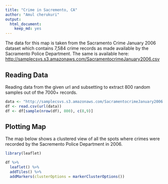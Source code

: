```yaml
---
title: "Crime in Sacremento, CA"
author: "Amul cherukuri"
output: 
  html_document: 
    keep_md: yes
---
```


The data for this map is taken from the Sacramento Crime January 2006 dataset which contains 7,584 crime records as made available by the Sacramento Police Department. The same is available here: http://samplecsvs.s3.amazonaws.com/SacramentocrimeJanuary2006.csv 

## Reading Data

Reading data from the given url and subsetting to extract 800 random samples out of the 7000+ records.  


```r
data <- "http://samplecsvs.s3.amazonaws.com/SacramentocrimeJanuary2006.csv"
df <- read.csv(url(data))
df <- df[sample(nrow(df), 800), c(8,9)]
```
 

## Plotting Map

The map below shows a clustered view of all the spots where crimes were recorded by the Sacremento Police Department in 2006. 


```r
library(leaflet)

df %>%
  leaflet() %>%
  addTiles() %>%
  addMarkers(clusterOptions = markerClusterOptions())
```

<!--html_preserve--><div id="htmlwidget-59d7c5ceec1f43cb1c5f" style="width:672px;height:480px;" class="leaflet html-widget"></div>
<script type="application/json" data-for="htmlwidget-59d7c5ceec1f43cb1c5f">{"x":{"options":{"crs":{"crsClass":"L.CRS.EPSG3857","code":null,"proj4def":null,"projectedBounds":null,"options":{}}},"calls":[{"method":"addTiles","args":["//{s}.tile.openstreetmap.org/{z}/{x}/{y}.png",null,null,{"minZoom":0,"maxZoom":18,"tileSize":256,"subdomains":"abc","errorTileUrl":"","tms":false,"noWrap":false,"zoomOffset":0,"zoomReverse":false,"opacity":1,"zIndex":1,"detectRetina":false,"attribution":"&copy; <a href=\"http://openstreetmap.org\">OpenStreetMap<\/a> contributors, <a href=\"http://creativecommons.org/licenses/by-sa/2.0/\">CC-BY-SA<\/a>"}]},{"method":"addMarkers","args":[[38.61980119,38.63589608,38.57138272,38.5791674,38.61292566,38.48148781,38.64645661,38.61361383,38.49838615,38.48326162,38.55402191,38.61332659,38.49515388,38.56170554,38.60301561,38.56979971,38.44111939,38.52943634,38.62229136,38.57717555,38.61959855,38.52835927,38.57950174,38.59674646,38.64268168,38.52048468,38.56940229,38.52394358,38.59902063,38.5535955,38.55200185,38.46956286,38.61661868,38.61273956,38.58295257,38.62645306,38.47895451,38.58000574,38.55949214,38.52270247,38.47215453,38.50749407,38.64688728,38.48230213,38.45879792,38.51538948,38.51928736,38.620284,38.50304384,38.56446191,38.56722108,38.48714497,38.61084673,38.46118894,38.62596616,38.52493531,38.57201606,38.6359308,38.54270763,38.57944539,38.48155327,38.64016562,38.64316291,38.45718227,38.62816341,38.57626112,38.60910072,38.61632706,38.6017616,38.58506592,38.63004757,38.66845937,38.54031312,38.47245642,38.46971274,38.60034763,38.54139021,38.5676925,38.52792486,38.52488785,38.65733301,38.61840634,38.65847399,38.50643521,38.61663853,38.52904451,38.54677899,38.59340867,38.49570962,38.49256682,38.60728719,38.49556817,38.63973826,38.6383446,38.60918188,38.48500037,38.57129023,38.55239225,38.59367176,38.61357719,38.57170184,38.57368379,38.66321971,38.58370044,38.53436161,38.52904451,38.48784967,38.55128541,38.55136324,38.56159185,38.5296347,38.61728024,38.57858559,38.60154457,38.51798405,38.47943831,38.50709227,38.61949324,38.51229152,38.5857662,38.50567194,38.60558911,38.55735109,38.48340799,38.54097213,38.61181758,38.48934244,38.58033768,38.54005859,38.61124309,38.47581524,38.52042714,38.60154457,38.47849643,38.58243993,38.52983357,38.47759732,38.57110778,38.60350711,38.55614777,38.54120381,38.64404243,38.5566387,38.53159017,38.57161193,38.4814126,38.62968232,38.4797218,38.52983357,38.58602101,38.49575914,38.54021553,38.6308389,38.55542922,38.503518,38.58164544,38.55317669,38.53223561,38.43809806,38.62592964,38.61149042,38.47616031,38.63153005,38.57428724,38.53954773,38.57804836,38.52472132,38.61931721,38.47115382,38.52875394,38.57996901,38.57006806,38.55895752,38.49870196,38.64603297,38.66946015,38.57938174,38.53736799,38.65121663,38.62218315,38.62444324,38.63715334,38.62675838,38.61200165,38.58138778,38.62987269,38.58184562,38.47706899,38.55941392,38.48230213,38.53945518,38.61124309,38.47501232,38.49696125,38.49407763,38.61676738,38.4993693,38.61112661,38.61317525,38.52496323,38.56435251,38.63015516,38.47390737,38.62034607,38.63228581,38.52758492,38.56321928,38.61273956,38.53699185,38.51637084,38.55123169,38.51698361,38.60764526,38.50638208,38.54675579,38.54569404,38.56812665,38.61955775,38.61465862,38.4909248,38.56816494,38.50591483,38.61357608,38.51755951,38.50757216,38.62607633,38.484472,38.60311006,38.52903959,38.53538583,38.47403927,38.56713032,38.51053004,38.48149132,38.57993959,38.61872505,38.54804158,38.54434994,38.55451604,38.58207989,38.54106323,38.61533547,38.57209021,38.53952458,38.47774495,38.62884519,38.57307276,38.53345635,38.51585237,38.58933294,38.59053897,38.48151147,38.5149777,38.48230213,38.44026684,38.55614777,38.5856961,38.57499264,38.58165678,38.60873292,38.60154457,38.44947376,38.58102199,38.55451804,38.49297696,38.50098733,38.61200165,38.55783227,38.54058014,38.63822005,38.54679037,38.60973497,38.59891162,38.62147929,38.61955018,38.65369344,38.49576768,38.5755613,38.49350199,38.56266375,38.62776114,38.60134944,38.62824591,38.54700614,38.54169721,38.49705171,38.52627076,38.54222569,38.58573502,38.49397262,38.52943634,38.50337906,38.53555587,38.55728421,38.61542969,38.55132811,38.4643369,38.64009771,38.53580637,38.57500761,38.52201739,38.54454369,38.6231314,38.65877823,38.48934244,38.63862878,38.56623766,38.61035378,38.48740644,38.49601155,38.47433721,38.47279606,38.5077414,38.45744833,38.47431447,38.64150838,38.52891214,38.53364422,38.61138598,38.53190811,38.5857662,38.54259307,38.51270679,38.55720151,38.53171831,38.51055016,38.47925635,38.53587459,38.55699686,38.63482334,38.51651763,38.58079457,38.46874129,38.5392541,38.47199917,38.67689767,38.54913129,38.62741952,38.52718667,38.52196274,38.56124982,38.55292689,38.61214382,38.6101634,38.63592424,38.48149132,38.53569785,38.62197217,38.56055493,38.61868967,38.6017616,38.55027304,38.57818313,38.55564283,38.55443686,38.58464151,38.53092764,38.63293804,38.62663415,38.56803077,38.55642737,38.54826969,38.6270814,38.47324689,38.45886451,38.53632427,38.6131004,38.62852162,38.47087617,38.61112011,38.63095078,38.60046764,38.63872883,38.56286705,38.57071008,38.47670073,38.48077278,38.65731154,38.53806713,38.53788497,38.53651384,38.52940564,38.55069168,38.54195686,38.58376783,38.57966847,38.57899998,38.5125956,38.61051836,38.60154457,38.63651305,38.62009248,38.60879322,38.61483626,38.58137649,38.64733599,38.54032454,38.5194434,38.61713742,38.55700746,38.49407763,38.53234249,38.47380451,38.48407454,38.58033768,38.52512948,38.5530906,38.52393677,38.54146972,38.57498057,38.61197962,38.64378844,38.60719135,38.57333372,38.48789953,38.66207022,38.59664183,38.49502703,38.62075458,38.47431447,38.58138835,38.63715334,38.54675579,38.55302823,38.67510292,38.5262375,38.54276722,38.57039642,38.57274295,38.51688672,38.52627076,38.58794604,38.55042047,38.61188115,38.46849636,38.64316291,38.56820709,38.46148268,38.52507559,38.53122066,38.52868334,38.62427027,38.64299789,38.52459987,38.48136888,38.60154457,38.58964798,38.57209976,38.52488785,38.64598304,38.60824476,38.53847284,38.46945288,38.4625133,38.5014335,38.57117547,38.44466172,38.57206419,38.57320247,38.63862878,38.62127582,38.5012492,38.511009,38.57495865,38.61435185,38.52697863,38.67245501,38.63078873,38.61924127,38.51476184,38.5488551,38.64619279,38.52326926,38.62824591,38.57873639,38.49708379,38.62123941,38.59613108,38.55443686,38.55040844,38.60969502,38.47425283,38.56984785,38.54417762,38.5566387,38.64639615,38.52935875,38.64316291,38.47426976,38.51639588,38.56180943,38.56722246,38.4467991,38.60607992,38.63972452,38.62843144,38.51275848,38.59691428,38.55487496,38.57920289,38.54611863,38.57238808,38.50553737,38.52199137,38.46577952,38.47038918,38.61112011,38.56791951,38.61867245,38.55495326,38.56162032,38.48312565,38.54146972,38.62741952,38.61319529,38.56382548,38.48697183,38.57109736,38.5488551,38.52506502,38.62704884,38.54751665,38.62692723,38.63715334,38.56493858,38.52933607,38.56277597,38.57478278,38.55456463,38.48728104,38.50428456,38.60803197,38.46599501,38.61584246,38.51056884,38.54106323,38.62275189,38.45891145,38.53452891,38.57223488,38.58366772,38.47305088,38.58026647,38.4511981,38.47586021,38.61155799,38.57810659,38.47559478,38.48115128,38.48151147,38.57001413,38.62635393,38.54611863,38.49622629,38.52497346,38.646805,38.5712566,38.51690753,38.56819418,38.59390962,38.54735343,38.58390462,38.60027317,38.51538948,38.51436734,38.61302483,38.49466185,38.58048383,38.61722561,38.57798346,38.58057479,38.52904451,38.60931053,38.5803421,38.570664,38.57848338,38.48472747,38.53137462,38.61111345,38.56326638,38.5490874,38.60938057,38.58245916,38.55163345,38.52207627,38.53218208,38.64202003,38.57706706,38.51966749,38.46639439,38.45030055,38.61442767,38.44594829,38.63589608,38.55292779,38.60570671,38.58314743,38.51006027,38.46807374,38.57991197,38.59818409,38.4814126,38.6220841,38.60505944,38.64018136,38.55665053,38.47822749,38.45768744,38.60244653,38.62968232,38.51590927,38.56687886,38.54979527,38.57238808,38.53591495,38.57512017,38.49250972,38.50770592,38.52101974,38.51325652,38.63486114,38.5777553,38.62782124,38.47713447,38.59367176,38.48664963,38.62329722,38.52497346,38.60915546,38.49793266,38.57724403,38.58319335,38.52506487,38.57975261,38.51708866,38.64721815,38.50298477,38.52412152,38.55827881,38.54672494,38.53114288,38.56559378,38.60459979,38.6231314,38.53719443,38.62201506,38.60992565,38.55542745,38.52524262,38.52241656,38.55714501,38.61355775,38.61138219,38.56418305,38.54675579,38.65731154,38.63046166,38.54016571,38.49536971,38.57917936,38.52215421,38.54402702,38.61058078,38.63908268,38.56940229,38.53973934,38.61935446,38.63860717,38.6196628,38.59851693,38.52488785,38.63980996,38.52354452,38.62982199,38.48126775,38.58245363,38.55701398,38.58138835,38.54142018,38.52491808,38.47846862,38.55209111,38.56696743,38.48255011,38.52298255,38.55424238,38.65170411,38.61041617,38.59284733,38.54524705,38.57484527,38.54827585,38.53362535,38.53362535,38.64006189,38.58245363,38.62630675,38.52199137,38.50996368,38.61112661,38.5680901,38.47591105,38.52532233,38.53992632,38.61111688,38.53881527,38.5077414,38.54818818,38.64479784,38.55519626,38.5249316,38.45265,38.55006991,38.5796521,38.63392176,38.47345298,38.61422446,38.61264377,38.46423037,38.48918152,38.4726221,38.4894192,38.49967816,38.54783739,38.58357594,38.47489614,38.4756653,38.56559378,38.61437028,38.55531685,38.52472122,38.54120974,38.55025224,38.56519016,38.44849277,38.61377272,38.54213786,38.62350787,38.51835337,38.58033768,38.56804356,38.5393455,38.49742308,38.61202624,38.57042066,38.54120868,38.57991197,38.4800247,38.58029569,38.58615671,38.5363789,38.62995233,38.51546647,38.55003619,38.60802229,38.57642774,38.6142667,38.57696108,38.61876519,38.5780775,38.61596119,38.63402001,38.56726042,38.55612335,38.52062063,38.55790107,38.61437028,38.55767804,38.47885765,38.56130403,38.44549208,38.57131092,38.51391562,38.5684229,38.59875634,38.44408174,38.54675579,38.52532421,38.46503572,38.51759447,38.52042714,38.49094674,38.47295223,38.64310734,38.58165459,38.52846279,38.58062786,38.51787111,38.46175837,38.55060706,38.5820092,38.62541828,38.54648541,38.55161009,38.62070164,38.46719286,38.62031333,38.44559073,38.61670153,38.4599079],[-121.4250133,-121.5055312,-121.4840508,-121.4984069,-121.4932977,-121.4585976,-121.4168744,-121.454378,-121.4788756,-121.4956183,-121.4277708,-121.4447836,-121.460842,-121.4681696,-121.4699926,-121.4679798,-121.4140666,-121.422581,-121.4752572,-121.4782896,-121.511255,-121.4137141,-121.4545409,-121.5021287,-121.4291563,-121.414415,-121.4711377,-121.5183764,-121.4340896,-121.5108328,-121.4641052,-121.4616848,-121.449322,-121.4978558,-121.4667413,-121.4854095,-121.4341919,-121.4583676,-121.4367882,-121.5008974,-121.4912852,-121.5437781,-121.4140661,-121.4530858,-121.4250202,-121.5255605,-121.3889165,-121.465034,-121.4839016,-121.4550616,-121.4411342,-121.4784231,-121.4533842,-121.4428191,-121.4362525,-121.446656,-121.4692575,-121.4765537,-121.4572067,-121.4630454,-121.4608538,-121.4587507,-121.4745819,-121.4133413,-121.4991088,-121.4875031,-121.4391121,-121.4372107,-121.4258271,-121.4884229,-121.4762363,-121.5210631,-121.4502184,-121.427261,-121.450353,-121.4286413,-121.4752017,-121.4067455,-121.422338,-121.4717471,-121.4952127,-121.5190123,-121.5161468,-121.4306788,-121.4500323,-121.4727965,-121.4593645,-121.4774851,-121.477826,-121.4762942,-121.4812714,-121.5423064,-121.4353699,-121.4545528,-121.4259738,-121.4747775,-121.4860977,-121.4444079,-121.4828749,-121.4518514,-121.5023734,-121.4791371,-121.5276476,-121.5008344,-121.4245898,-121.4727965,-121.4986814,-121.4671318,-121.4661451,-121.4923822,-121.4520729,-121.5007778,-121.4641608,-121.42747,-121.4283253,-121.4376744,-121.4121729,-121.4962856,-121.4366852,-121.4878161,-121.4050591,-121.4257578,-121.471902,-121.5203336,-121.4708274,-121.450227,-121.4859396,-121.4853853,-121.4813264,-121.4755625,-121.4196575,-121.4986029,-121.42747,-121.4854238,-121.5014414,-121.4448282,-121.4944916,-121.4557908,-121.4646139,-121.4267606,-121.4918839,-121.4568936,-121.4597445,-121.4734384,-121.4667631,-121.491628,-121.446116,-121.440072,-121.4448282,-121.4883111,-121.4827348,-121.4557117,-121.4769551,-121.4829107,-121.4757666,-121.4936388,-121.4882773,-121.4167866,-121.4292715,-121.4440379,-121.491621,-121.5327897,-121.4767715,-121.4645499,-121.4091401,-121.504449,-121.4132581,-121.5090098,-121.4198979,-121.4401734,-121.4784756,-121.4998385,-121.4791852,-121.5038535,-121.4603623,-121.4836208,-121.4959147,-121.4239502,-121.5349582,-121.4659998,-121.4660389,-121.3829415,-121.4354096,-121.4490916,-121.483793,-121.4021042,-121.5011657,-121.4867615,-121.4427516,-121.4530858,-121.4345829,-121.4755625,-121.5313861,-121.4597801,-121.4673944,-121.4546338,-121.4698358,-121.4487064,-121.4527959,-121.4438874,-121.4784008,-121.4259204,-121.4420842,-121.5049355,-121.4303283,-121.4115532,-121.4984736,-121.4978558,-121.4146606,-121.4347587,-121.4043052,-121.4331601,-121.447659,-121.421083,-121.4538401,-121.5085583,-121.4768448,-121.465939,-121.4921059,-121.5361031,-121.4062379,-121.4337511,-121.4516169,-121.4142712,-121.4262594,-121.5099854,-121.5320507,-121.4269745,-121.4705174,-121.4682014,-121.4192423,-121.4855226,-121.4224962,-121.4724244,-121.482936,-121.5053633,-121.4256229,-121.4560858,-121.4674364,-121.5000936,-121.47576,-121.4578717,-121.4102522,-121.4647617,-121.4384213,-121.4578075,-121.4608338,-121.5192421,-121.3675001,-121.4840539,-121.4860325,-121.4684313,-121.4351262,-121.4530858,-121.4111095,-121.4267606,-121.4868685,-121.4789247,-121.5032275,-121.4809634,-121.42747,-121.4414788,-121.496127,-121.4805639,-121.5071286,-121.41042,-121.4490916,-121.4100658,-121.4526742,-121.4068481,-121.4606267,-121.4465194,-121.4258885,-121.4278524,-121.4648925,-121.4326189,-121.4803518,-121.5091396,-121.5406076,-121.4963791,-121.5282186,-121.4671356,-121.4767711,-121.4633315,-121.4095593,-121.4949864,-121.4715167,-121.4717377,-121.4863575,-121.5075131,-121.422581,-121.5124278,-121.4957557,-121.4119063,-121.4919849,-121.4384157,-121.4284227,-121.5327445,-121.4623494,-121.4841051,-121.3710876,-121.4558291,-121.4573294,-121.5043183,-121.4859396,-121.3815598,-121.4854695,-121.4960597,-121.4570784,-121.4592772,-121.4189709,-121.4584189,-121.5389783,-121.4347708,-121.4348784,-121.4217991,-121.4171599,-121.4728534,-121.4472415,-121.5246711,-121.4878161,-121.4567845,-121.5302929,-121.4758443,-121.4738395,-121.409083,-121.4635225,-121.4125616,-121.4689006,-121.4416684,-121.4211301,-121.4918433,-121.4261836,-121.4650574,-121.4297516,-121.5118637,-121.4692389,-121.4978994,-121.4712477,-121.3895927,-121.511165,-121.427895,-121.4618088,-121.4790946,-121.4308978,-121.4724244,-121.4338435,-121.4253528,-121.3891646,-121.4500165,-121.4258271,-121.3941935,-121.4800802,-121.4147524,-121.4278339,-121.4868341,-121.473272,-121.4939291,-121.5279355,-121.4738655,-121.455081,-121.4278799,-121.4984478,-121.4614649,-121.4191177,-121.4283287,-121.421018,-121.4315485,-121.4297711,-121.4461937,-121.45769,-121.4652701,-121.4765366,-121.4639956,-121.5035416,-121.5333381,-121.4589523,-121.5119979,-121.466685,-121.4115487,-121.4424164,-121.4725037,-121.4098486,-121.4511462,-121.4892123,-121.4745598,-121.5073808,-121.4144237,-121.450146,-121.42747,-121.4328187,-121.426719,-121.4306804,-121.4458043,-121.4974538,-121.4291435,-121.4514664,-121.5164984,-121.4591775,-121.4676206,-121.4673944,-121.4091682,-121.4266738,-121.5208252,-121.4853853,-121.4487903,-121.3751255,-121.4400119,-121.4254625,-121.4642474,-121.4578062,-121.5341593,-121.4265847,-121.4520801,-121.4562432,-121.4477449,-121.423349,-121.5030125,-121.5035046,-121.4348784,-121.4622017,-121.3829415,-121.4538401,-121.4693358,-121.5226753,-121.4215197,-121.4535315,-121.4184859,-121.4696858,-121.4224553,-121.4715167,-121.4809362,-121.3914158,-121.4649745,-121.427181,-121.4745819,-121.4679847,-121.4210137,-121.427517,-121.4736999,-121.4437535,-121.446158,-121.5194346,-121.5203609,-121.4966972,-121.42747,-121.4802031,-121.4659619,-121.4717471,-121.4561435,-121.5192803,-121.4647521,-121.4279242,-121.4603514,-121.4096022,-121.4924504,-121.4065446,-121.5074847,-121.4747123,-121.3815598,-121.4481729,-121.5074769,-121.4794301,-121.418725,-121.4438516,-121.4513383,-121.5015961,-121.4737594,-121.4250633,-121.3699458,-121.4908853,-121.4587154,-121.4410972,-121.4767711,-121.490882,-121.4973062,-121.4837565,-121.4316807,-121.4278339,-121.467509,-121.5005579,-121.4368769,-121.4737052,-121.4728456,-121.4597445,-121.4552334,-121.4471706,-121.4745819,-121.4983924,-121.4231443,-121.4734742,-121.4357584,-121.4110382,-121.5170483,-121.4165233,-121.5058946,-121.5194794,-121.4379938,-121.4830057,-121.493943,-121.4526562,-121.4683488,-121.4357391,-121.4990149,-121.45711,-121.4223876,-121.4461937,-121.4747617,-121.4481266,-121.3850336,-121.415207,-121.4810272,-121.4254625,-121.4978994,-121.4235266,-121.491401,-121.5169453,-121.4659345,-121.4908853,-121.4144333,-121.4352848,-121.4509881,-121.4569435,-121.3829415,-121.4891338,-121.4735075,-121.5058526,-121.4866532,-121.4106138,-121.4561046,-121.4361683,-121.4735004,-121.428888,-121.4755462,-121.5470994,-121.47576,-121.4642874,-121.4202627,-121.4741684,-121.4732784,-121.4864458,-121.4198197,-121.4979339,-121.4341184,-121.5152564,-121.4464598,-121.4944195,-121.468608,-121.4472502,-121.4684313,-121.466838,-121.4392039,-121.4526562,-121.4821968,-121.4425904,-121.5372839,-121.5067732,-121.4316473,-121.4895092,-121.4844897,-121.4009248,-121.4853771,-121.4252477,-121.5255605,-121.3854286,-121.4593557,-121.5212433,-121.4745188,-121.421177,-121.4926364,-121.4911942,-121.4727965,-121.4508063,-121.4970134,-121.465448,-121.4742082,-121.4608299,-121.4737407,-121.4323383,-121.465437,-121.3870109,-121.4499413,-121.4747386,-121.4796512,-121.4852041,-121.4953461,-121.4308562,-121.4767617,-121.4401502,-121.4269149,-121.4381341,-121.4256271,-121.4253051,-121.5055312,-121.4701898,-121.4289938,-121.4974099,-121.5427657,-121.4452487,-121.4966071,-121.4326056,-121.491628,-121.4341446,-121.475608,-121.4172688,-121.4477075,-121.4584092,-121.4176675,-121.4271758,-121.446116,-121.5145057,-121.4765951,-121.5056977,-121.4683488,-121.4249688,-121.4972076,-121.4579445,-121.4233403,-121.5080745,-121.528402,-121.4449624,-121.4838823,-121.4561105,-121.4885251,-121.4828749,-121.4769699,-121.4385384,-121.4425904,-121.4430593,-121.5076046,-121.5051437,-121.4859804,-121.4214978,-121.4946947,-121.4837511,-121.4186959,-121.5346969,-121.4222989,-121.4766477,-121.4467668,-121.4211933,-121.5072531,-121.4233896,-121.4573294,-121.447484,-121.4700579,-121.4578044,-121.4069663,-121.4115515,-121.4711572,-121.5067204,-121.4853206,-121.4563024,-121.4352683,-121.4538401,-121.5119979,-121.4425742,-121.500048,-121.4902673,-121.4892102,-121.5199334,-121.5008042,-121.5002858,-121.4042501,-121.4711377,-121.4376713,-121.4755343,-121.4549149,-121.4247939,-121.4249294,-121.4717471,-121.4578571,-121.4931002,-121.4414625,-121.505075,-121.5052755,-121.4762723,-121.4622017,-121.4655517,-121.4522664,-121.4342202,-121.4757979,-121.4426296,-121.5187359,-121.4307286,-121.4142079,-121.5387578,-121.4223802,-121.4827304,-121.453002,-121.4821859,-121.4594336,-121.4705253,-121.4705253,-121.4530341,-121.5052755,-121.4754412,-121.4990149,-121.4357076,-121.4487064,-121.4670272,-121.4312015,-121.4431889,-121.4667271,-121.4392432,-121.479014,-121.5389783,-121.3940644,-121.4581238,-121.479335,-121.4476033,-121.4362195,-121.5089338,-121.4943141,-121.4576639,-121.4355908,-121.4914125,-121.4313881,-121.4175338,-121.5458865,-121.4489194,-121.5427895,-121.4779717,-121.4243203,-121.4942898,-121.4375984,-121.4866458,-121.5072531,-121.5171426,-121.4792852,-121.497206,-121.470546,-121.4675766,-121.4442104,-121.4267582,-121.4496554,-121.4598507,-121.4423556,-121.3744648,-121.4853853,-121.4785138,-121.4664168,-121.47238,-121.4507993,-121.4740683,-121.4703152,-121.4966071,-121.489486,-121.4907939,-121.4879497,-121.402723,-121.4727959,-121.4362512,-121.4612421,-121.4725801,-121.4848294,-121.5062517,-121.4868264,-121.43772,-121.4731163,-121.5154134,-121.4430645,-121.4753542,-121.4724356,-121.5084967,-121.4106352,-121.5171426,-121.4094376,-121.4894804,-121.4113171,-121.4386328,-121.4851916,-121.482806,-121.4665491,-121.4211729,-121.4232391,-121.4538401,-121.5195591,-121.440484,-121.4250709,-121.4986029,-121.4613559,-121.4281268,-121.4170313,-121.4951045,-121.4211836,-121.5014996,-121.4366482,-121.4179521,-121.4689027,-121.443663,-121.433145,-121.439786,-121.4572299,-121.4994973,-121.4262414,-121.4364722,-121.4408562,-121.4523173,-121.4323661],null,null,null,{"interactive":true,"draggable":false,"keyboard":true,"title":"","alt":"","zIndexOffset":0,"opacity":1,"riseOnHover":false,"riseOffset":250},null,null,{"showCoverageOnHover":true,"zoomToBoundsOnClick":true,"spiderfyOnMaxZoom":true,"removeOutsideVisibleBounds":true,"spiderLegPolylineOptions":{"weight":1.5,"color":"#222","opacity":0.5},"freezeAtZoom":false},null,null,{"interactive":false,"permanent":false,"direction":"auto","opacity":1,"offset":[0,0],"textsize":"10px","textOnly":false,"className":"","sticky":true},null]}],"limits":{"lat":[38.43809806,38.67689767],"lng":[-121.5470994,-121.3675001]}},"evals":[],"jsHooks":[]}</script><!--/html_preserve-->
